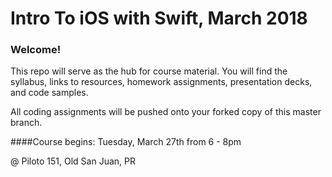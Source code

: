 # Intro To iOS with Swift, March 2018

### Welcome!

This repo will serve as the hub for course material. You will find the syllabus, links to resources, homework assignments, presentation decks, and code samples.

 
All coding assignments will be pushed onto your forked copy of this master branch.

####Course begins:
 Tuesday, March 27th from 6 - 8pm
 
 @ Piloto 151, Old San Juan, PR